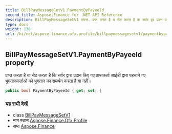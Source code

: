 ```yaml
---
title: BillPayMessageSetV1.PaymentByPayeeId
second_title: Aspose.Finance for .NET API Reference
description: BillPayMessageSetV1 संपत्त. प्रप्त करत है य सेट करत है क सर्वर द्वर प्रदन कए गए प्रप्तकर्त आईड द्वर पहचने गए भुगतनकर्तओं क भुगतन क समर्थन करत है य नहं
type: docs
weight: 130
url: /hi/net/aspose.finance.ofx.profile/billpaymessagesetv1/paymentbypayeeid/
---
```

## BillPayMessageSetV1.PaymentByPayeeId property

प्राप्त करता है या सेट करता है कि सर्वर द्वारा प्रदान किए गए प्राप्तकर्ता आईडी द्वारा पहचाने गए भुगतानकर्ताओं को भुगतान का समर्थन करता है या नहीं।

```csharp
public bool PaymentByPayeeId { get; set; }
```

### यह सभी देखें

* class [BillPayMessageSetV1](../)
* नाम स्थान [Aspose.Finance.Ofx.Profile](../../billpaymessagesetv1/)
* सभा [Aspose.Finance](../../../)


